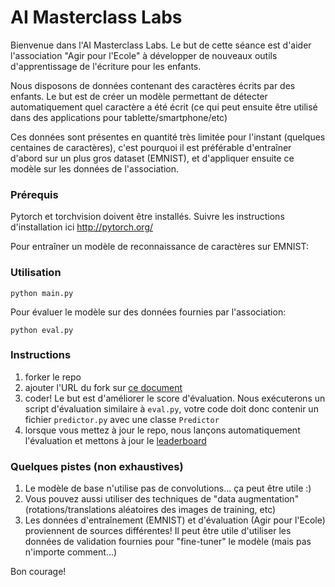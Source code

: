 # AI Masterclass Labs

Bienvenue dans l'AI Masterclass Labs. Le but de cette séance est d'aider l'association "Agir pour l'Ecole" à développer de nouveaux outils d'apprentissage de l'écriture pour les enfants.

Nous disposons de données contenant des caractères écrits par des enfants. Le but est de créer un modèle permettant de détecter automatiquement quel caractère a été écrit (ce qui peut ensuite être utilisé dans des applications pour tablette/smartphone/etc)

Ces données sont présentes en quantité très limitée pour l'instant (quelques centaines de caractères), c'est pourquoi il est préférable d'entraîner d'abord sur un plus gros dataset (EMNIST), et d'appliquer ensuite ce modèle sur les données de l'association.

### Prérequis

Pytorch et torchvision doivent être installés. Suivre les instructions d'installation ici http://pytorch.org/

Pour entraîner un modèle de reconnaissance de caractères sur EMNIST:

### Utilisation

```
python main.py
```

Pour évaluer le modèle sur des données fournies par l'association:

```
python eval.py
```

### Instructions

1. forker le repo
2. ajouter l'URL du fork sur [ce document](https://docs.google.com/spreadsheets/d/1Jqwg_Q6kx909itz1_gIsi1VB3kOwg3caD83KCnUD1yU/edit#gid=0)
3. coder! Le but est d'améliorer le score d'évaluation. Nous exécuterons un script d'évaluation similaire à `eval.py`, votre code doit donc contenir un fichier `predictor.py` avec une classe `Predictor`
4. lorsque vous mettez à jour le repo, nous lançons automatiquement l'évaluation et mettons à jour le [leaderboard](http://54.166.222.173/)

### Quelques pistes (non exhaustives)

1. Le modèle de base n'utilise pas de convolutions... ça peut être utile :)
2. Vous pouvez aussi utiliser des techniques de "data augmentation" (rotations/translations aléatoires des images de training, etc)
3. Les données d'entraînement (EMNIST) et d'évaluation (Agir pour l'Ecole) proviennent de sources différentes! Il peut être utile d'utiliser les données de validation fournies pour "fine-tuner" le modèle (mais pas n'importe comment...)

Bon courage!
